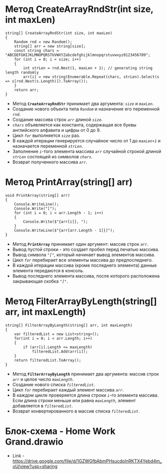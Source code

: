 # **Метод CreateArrayRndStr(int size, int maxLen)**

```
string[] CreateArrayRndStr(int size, int maxLen)
{
    Random rnd = new Random();
    string[] arr = new string[size];
    const string chars = "ABCDEFGHIJKLMNOPQRSTUVWXYZabcdefghijklmnopqrstuvwxyz0123456789";
    for (int i = 0; i < size; i++)
    {
        int strLen = rnd.Next(1, maxLen + 1); // generating string length randomly
        arr[i] = new string(Enumerable.Repeat(chars, strLen).Select(s => s[rnd.Next(s.Length)]).ToArray());
    }
    return arr;
}
````
+ Метод **`CreateArrayRndStr`** принимает два аргумента: *`size`* и *`maxLen`*.
+ Создание нового объекта типа *`Random`* и назначение его переменной *`rnd`*.
+ Создание массива строк *`arr`* длиной *`size`*.
+ *`chars`* объявляется как константа, содержащая все буквы английского алфавита и цифры от 0 до 9.
+ Цикл *`for`* выполняется *`size`* раз.
+ В каждой итерации генерируется случайное число от 1 до *`maxLen+1`* и назначается переменной *`strLen`*.
+ Заполнение *`i`*-того элемента массива *`arr`* случайной строкой длиной *`strLen`* состоящей из символов *`chars`*.
+ Возврат полученного массива *`arr`*.

# **Метод PrintArray(string[] arr)**

````
void PrintArray(string[] arr)
{
    Console.WriteLine();
    Console.Write("[");
    for (int i = 0; i < arr.Length - 1; i++)
    {
        Console.Write($"{arr[i]}, ");
    }
    Console.WriteLine($"{arr[arr.Length - 1]}]");
}
````
+ Метод **`PrintArray`** принимает один аргумент: массив строк *`arr`*.
+ Вывод пустой строки - это создает пробел перед печатью массива.
+ Вывод символа *`"["`*, который начинает вывод элементов массива.
+ Цикл *`for`* перебирает все элементы массива до предпоследнего.
+ В каждой итерации массива (кроме последнего элемента) данные элемента передаются в консоль.
+ Вывод последнего элемента массива, после которого расположена закрывающая скобка *`"]"`*.

# **Метод FilterArrayByLength(string[] arr, int maxLength)**

```
string[] FilterArrayByLength(string[] arr, int maxLength)
{
    var filteredList = new List<string>();
    for(int i = 0; i < arr.Length; i++)
    {
        if (arr[i].Length <= maxLength)
            filteredList.Add(arr[i]);
    }
    return filteredList.ToArray();
}
```
+ Метод **`FilterArrayByLength`** принимает два аргумента: массив строк *`arr`* и целое число *`maxLength`*.
+ Создание нового списка *`filteredList`*.
+ Цикл *`for`* перебирает каждый элемент массива *`arr`*.
+ В каждом цикле проверяется длина строки *`i`*-го элемента массива. Если длина строки меньше или равна *`maxLength`*, элемент добавляется в *`filteredList`*.
+ Возврат конвертированного в массив списка *`filteredList`*.

# **Блок-схема - Home Work Grand.drawio**
+ Link - https://drive.google.com/file/d/1GZWGfbAbmPHsucdoInRKTX4Yebd4m_oU/view?usp=sharing